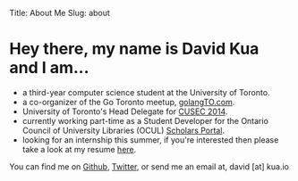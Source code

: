 Title: About Me
Slug: about

# Hey there, my name is David Kua and I am...

* a third-year computer science student at the University of Toronto.
* a co-organizer of the Go Toronto meetup, [golangTO.com](http://golangTO.com "Go Toronto").
* University of Toronto's Head Delegate for [CUSEC 2014](http://2014.cusec.net "CUSEC 2014").
* currently working part-time as a Student Developer for the Ontario Council of University Libraries (OCUL) [Scholars Portal](http://www.scholarsportal.info "Scholars Portal").
* looking for an internship this summer, if you're interested then please take a look at my resume [here](http://bit.ly/dkua-resume "My Resume").

You can find me on [Github](https://github.com/dkua), [Twitter](http://twitter.com/davidkua "davidkua"), or send me an email at, david [at] kua.io
